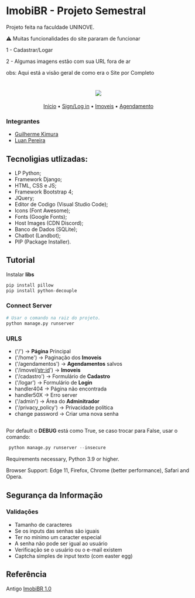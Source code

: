 # ImobiBR - Projeto Semestral

Projeto feita na faculdade UNINOVE.

⚠ Muitas funcionalidades do site pararam de funcionar

1 - Cadastrar/Logar

2 - Algumas imagens estão com sua URL fora de ar

obs: Aqui está a visão geral de como era o Site por Completo

<h1 align="center"><img src="https://cdn.discordapp.com/attachments/1132901500868366338/1194420561313529958/logo-invert.png" ></h1>

<p align="center">
  <a href="https://github.com/satoosan/ImobiBR/blob/main/overview/1-index.gif">Início</a> •
  <a href="https://github.com/satoosan/ImobiBR/blob/main/overview/2-login%26cadastro.gif">Sign/Log in</a> •
 <a href="https://github.com/satoosan/ImobiBR/blob/main/overview/3-home%26imovel.gif">Imoveis</a> •
 <a href="https://github.com/satoosan/ImobiBR/blob/main/overview/4-imovel%26agendamentos.gif">Agendamento</a>
</p>



### Integrantes 
- [ Guilherme Kimura](https://github.com/satoosan)
- [Luan Pereira](https://github.com/Luanc210)

## 

## Tecnoligias utlizadas: 
- LP Python;
- Framework Django;
- HTML, CSS e JS;
- Framework Bootstrap 4;
- JQuery;
- Editor de Codigo (Visual Studio Code);
- Icons (Font Awesome);
- Fonts (Google Fonts);
- Host Images (CDN Discord);
- Banco de Dados (SQLite);
- Chatbot (Landbot);
- PIP (Package Installer).

## 

## Tutorial

Instalar **libs**

```Python
pip install pillow
pip install python-decouple
```

### Connect Server 

```Python
# Usar o comando na raiz do projeto.
python manage.py runserver
```
### URLS

- ('/') -> **Página** Principal 
- ('/home') -> Paginação dos **Imoveis**
- ('/agendamentos') -> **Agendamentos** salvos
- ('/imovel/<str:id>') -> **Imoveis**
- ('/cadastro') -> Formulário de **Cadastro**
- ('/logar') -> Formulário de **Login**
- handler404 -> Página não encontrada
- handler50X -> Erro server
- ('/admin') -> Área do **Adminitrador**
- ('/privacy_policy') -> Privacidade política
- change password -> Criar uma nova senha

##

Por default o **DEBUG** está como True, se caso trocar para False, usar o comando: 
```Python
 python manage.py runserver --insecure
```
Requirements necessary, Python 3.9 or higher. 

Browser Support: Edge 11, Firefox, Chrome (better performance), Safari and Opera.
##

## Segurança da Informação  

### Validações
- Tamanho de caracteres
- Se os inputs das senhas são iguais
- Ter no mínimo um caracter especial
- A senha não pode ser igual ao usuário
- Verificação se o usuário ou o e-mail existem
- Captcha simples de input texto (com easter egg)

## Referência 

Antigo <a href="https://github.com/satoosan/ImobiBR/tree/imobi---pystackweek">ImobiBR 1.0</a>
